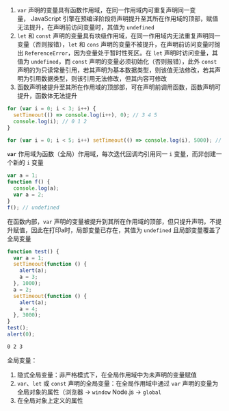 1. `var` 声明的变量具有函数作用域，在同一作用域内可重复声明同一变量， JavaScript 引擎在预编译阶段将声明提升至其所在作用域的顶部，赋值无法提升，在声明前访问变量时，其值为 `undefined`
2. `let` 和 `const` 声明的变量具有块级作用域，在同一作用域内无法重复声明同一变量（否则报错），`let` 和 `cons` 声明的变量不被提升，在声明前访问变量时抛出 `ReferenceError`，因为变量处于暂时性死区。在 `let` 声明时访问变量，其值为 `undefined`，而 `const` 声明的变量必须初始化（否则报错），此外 `const` 声明的为只读常量引用，若其声明为基本数据类型，则该值无法修改，若其声明为引用数据类型，则该引用无法修改，但其内容可修改
3. 函数声明被提升至其所在作用域的顶部部，可在声明前调用函数，函数声明可提升，函数体无法提升

```js
for (var i = 0; i < 3; i++) {
  setTimeout(() => console.log(i++), 0); // 3 4 5
  console.log(i); // 0 1 2
}
```

```js
for (var i = 0; i < 5; i++) setTimeout(() => console.log(i), 5000); // 5 5 5 5 5
```

**`var`** 作用域为函数（全局）作用域，每次迭代回调均引用同一 `i` 变量，而非创建一个新的 `i` 变量

```js
var a = 1;
function f() {
  console.log(a);
  var a = 2;
}
f(); // undefined
```

在函数内部，`var` 声明的变量被提升到其所在作用域的顶部，但只提升声明，不提升赋值，因此在打印a时，局部变量已存在，其值为 `undefined` 且局部变量覆盖了全局变量

```js
function test() {
  var a = 1;
  setTimeout(function () {
    alert(a);
    a = 3;
  }, 1000);
  a = 2;
  setTimeout(function () {
    alert(a);
    a = 4;
  }, 3000);
}
test();
alert(0);
```

```
0 2 3
```

全局变量：

1. 隐式全局变量：非严格模式下，在全局作用域中为未声明的变量赋值
2. `var`、`let` 或 `const` 声明的全局变量：在全局作用域中通过 `var` 声明的变量为全局对象的属性（浏览器 -> `window` Node.js -> `global`
3. 在全局对象上定义的属性

